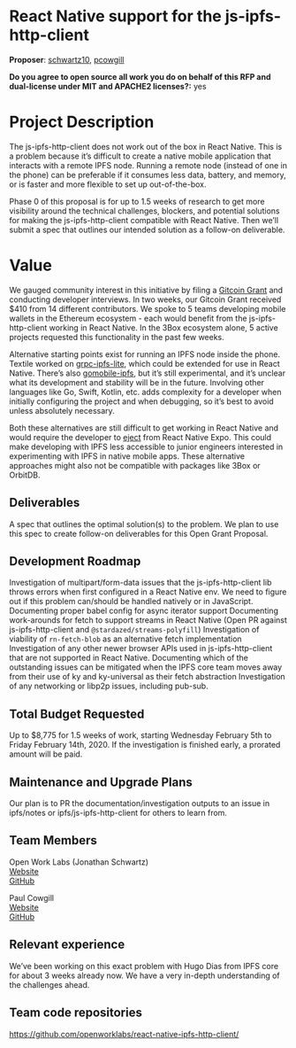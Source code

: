 # React Native support for the js-ipfs-http-client

**Proposer**: [schwartz10](https://github.com/schwartz10), [pcowgill](https://github.com/pcowgill/)

**Do you agree to open source all work you do on behalf of this RFP and dual-license under MIT and APACHE2 licenses?:** yes

# Project Description

The js-ipfs-http-client does not work out of the box in React Native. This is a problem because it’s difficult to create a native mobile application that interacts with a remote IPFS node. Running a remote node (instead of one in the phone) can be preferable if it consumes less data, battery, and memory, or is faster and more flexible to set up out-of-the-box.

Phase 0 of this proposal is for up to 1.5 weeks of research to get more visibility around the technical challenges, blockers, and potential solutions for making the js-ipfs-http-client compatible with React Native. Then we’ll submit a spec that outlines our intended solution as a follow-on deliverable.

# Value

We gauged community interest in this initiative by filing a [Gitcoin Grant](https://gitcoin.co/grants/364/react-native-support-for-ipfs) and conducting developer interviews. In two weeks, our Gitcoin Grant received \$410 from 14 different contributors. We spoke to 5 teams developing mobile wallets in the Ethereum ecosystem - each would benefit from the js-ipfs-http-client working in React Native. In the 3Box ecosystem alone, 5 active projects requested this functionality in the past few weeks.

Alternative starting points exist for running an IPFS node inside the phone. Textile worked on [grpc-ipfs-lite](https://github.com/textileio/grpc-ipfs-lite), which could be extended for use in React Native. There’s also [gomobile-ipfs](https://github.com/ipfs-shipyard/gomobile-ipfs), but it’s still experimental, and it’s unclear what its development and stability will be in the future. Involving other languages like Go, Swift, Kotlin, etc. adds complexity for a developer when initially configuring the project and when debugging, so it’s best to avoid unless absolutely necessary.

Both these alternatives are still difficult to get working in React Native and would require the developer to [eject](https://docs.expo.io/versions/latest/expokit/eject/) from React Native Expo. This could make developing with IPFS less accessible to junior engineers interested in experimenting with IPFS in native mobile apps. These alternative approaches might also not be compatible with packages like 3Box or OrbitDB.

## Deliverables

A spec that outlines the optimal solution(s) to the problem. We plan to use this spec to create follow-on deliverables for this Open Grant Proposal.

## Development Roadmap

Investigation of multipart/form-data issues that the js-ipfs-http-client lib throws errors when first configured in a React Native env. We need to figure out if this problem can/should be handled natively or in JavaScript.
Documenting proper babel config for async iterator support
Documenting work-arounds for fetch to support streams in React Native (Open PR against js-ipfs-http-client and `@stardazed/streams-polyfill`)
Investigation of viability of `rn-fetch-blob` as an alternative fetch implementation
Investigation of any other newer browser APIs used in js-ipfs-http-client that are not supported in React Native.
Documenting which of the outstanding issues can be mitigated when the IPFS core team moves away from their use of ky and ky-universal as their fetch abstraction
Investigation of any networking or libp2p issues, including pub-sub.

## Total Budget Requested

Up to \$8,775 for 1.5 weeks of work, starting Wednesday February 5th to Friday February 14th, 2020. If the investigation is finished early, a prorated amount will be paid.

## Maintenance and Upgrade Plans

Our plan is to PR the documentation/investigation outputs to an issue in ipfs/notes or ipfs/js-ipfs-http-client for others to learn from.

## Team Members

Open Work Labs (Jonathan Schwartz)<br />
[Website](https://www.openworklabs.com/)<br />
[GitHub](https://github.com/openworklabs/)

Paul Cowgill<br />
[Website](https://cowgill.io/)<br />
[GitHub](https://github.com/pcowgill/)

## Relevant experience

We’ve been working on this exact problem with Hugo Dias from IPFS core for about 3 weeks already now. We have a very in-depth understanding of the challenges ahead.

## Team code repositories

https://github.com/openworklabs/react-native-ipfs-http-client/

